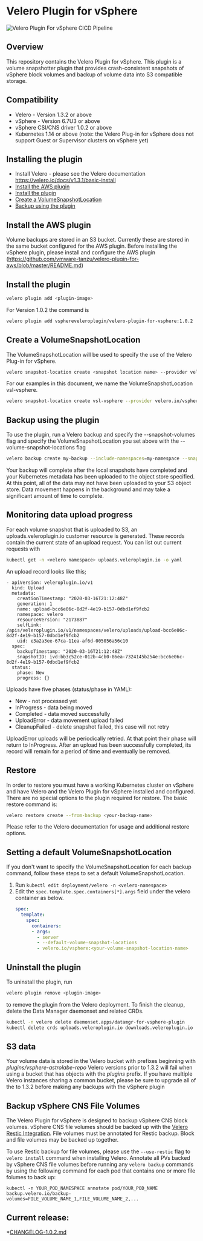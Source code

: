 # Velero Plugin for vSphere 

![Velero Plugin For vSphere CICD Pipeline](https://github.com/vmware-tanzu/velero-plugin-for-vsphere/workflows/Velero%20Plugin%20For%20vSphere%20CICD%20Pipeline/badge.svg)

## Overview
This repository contains the Velero Plugin for vSphere.  This plugin is a volume snapshotter plugin that provides crash-consistent snapshots of vSphere block volumes and backup of volume data into S3 compatible storage.

## Compatibility
* Velero - Version 1.3.2 or above
* vSphere - Version 6.7U3 or above
* vSphere CSI/CNS driver 1.0.2 or above
* Kubernetes 1.14 or above (note: the Velero Plug-in for vSphere does not support Guest or Supervisor clusters on vSphere yet)


## Installing the plugin
* Install Velero - please see the Velero documentation https://velero.io/docs/v1.3.1/basic-install
* [Install the AWS plugin](#Install-the-aws-plugin)
* [Install the plugin](#Install-the-plugin)
* [Create a VolumeSnapshotLocation](Create-a-VolumeSnapshotLocation)
* [Backup using the plugin](Backup-using-the-plugin)

## Install the AWS plugin
Volume backups are stored in an S3 bucket.  Currently these are stored in the same bucket configured for
the AWS plugin.  Before installing the vSphere plugin, please install and configure the AWS plugin 
(https://github.com/vmware-tanzu/velero-plugin-for-aws/blob/master/README.md)

## Install the plugin
```bash
velero plugin add <plugin-image>
```

For Version 1.0.2 the command is

```bash
velero plugin add vsphereveleroplugin/velero-plugin-for-vsphere:1.0.2
```

## Create a VolumeSnapshotLocation

The VolumeSnapshotLocation will be used to specify the use of the Velero Plug-in for vSphere.

```bash
velero snapshot-location create <snapshot location name> --provider velero.io/vsphere
```

For our examples in this document, we name the VolumeSnapshotLocation vsl-vsphere.

```bash
velero snapshot-location create vsl-vsphere --provider velero.io/vsphere
```

## Backup using the plugin

To use the plugin, run a Velero backup and specify the --snapshot-volumes flag and specify the VolumeSnapshotLocation
you set above with the --volume-snapshot-locations flag

```bash
velero backup create my-backup --include-namespaces=my-namespace --snapshot-volumes --volume-snapshot-locations vsl-vsphere
```

Your backup will complete after the local snapshots have completed and your Kubernetes metadata has been uploaded to the object
store specified.  At this point, all of the data may not have been uploaded to your S3 object store.  Data movement happens in the
background and may take a significant amount of time to complete.

## Monitoring data upload progress

For each volume snapshot that is uploaded to S3, an uploads.veleroplugin.io customer resource is generated.  These records contain the current state of an upload request.  You can list out current requests with

```bash
kubectl get -n <velero namespace> uploads.veleroplugin.io -o yaml
```

An upload record looks like this;

```
- apiVersion: veleroplugin.io/v1
  kind: Upload
  metadata:
    creationTimestamp: "2020-03-16T21:12:48Z"
    generation: 1
    name: upload-bcc6e06c-8d2f-4e19-b157-0dbd1ef9fcb2
    namespace: velero
    resourceVersion: "2173887"
    selfLink: /apis/veleroplugin.io/v1/namespaces/velero/uploads/upload-bcc6e06c-8d2f-4e19-b157-0dbd1ef9fcb2
    uid: e3a2a3ee-67ca-11ea-af6d-005056a56c10
  spec:
    backupTimestamp: "2020-03-16T21:12:48Z"
    snapshotID: ivd:bb3c52ce-012b-4cb0-86ea-7324145b254e:bcc6e06c-8d2f-4e19-b157-0dbd1ef9fcb2
  status:
    phase: New
    progress: {}
```

Uploads have five phases (status/phase in YAML):
* New - not processed yet
* InProgress - data being moved
* Completed - data moved successfully
* UploadError - data movement upload failed
* CleanupFailed - delete snapshot failed, this case will not retry

UploadError uploads will be periodically retried.  At that point their phase will return to InProgress.  After an upload has been 
successfully completed, its record will remain for a period of time and eventually be removed.

## Restore
In order to restore you must have a working Kubernetes cluster on vSphere and have Velero and the Velero Plugin for vSphere installed
and configured.  There are no special options to the plugin required for restore.  The basic restore command is:

```bash
velero restore create --from-backup <your-backup-name>
```

Please refer to the Velero documentation for usage and additional restore options.

## Setting a default VolumeSnapshotLocation
If you don't want to specify the VolumeSnapshotLocation for each backup command,
follow these steps to set a default VolumeSnapshotLocation.
1. Run `kubectl edit deployment/velero -n <velero-namespace>`
2. Edit the `spec.template.spec.containers[*].args` field under the velero container as below.
    ```yaml
    spec:
      template:
        spec:
          containers:
          - args:
            - server
            - --default-volume-snapshot-locations
            - velero.io/vsphere:<your-volume-snapshot-location-name>
    ```
## Uninstall the plugin
To uninstall the plugin, run
```bash
velero plugin remove <plugin-image>
```
to remove the plugin from the Velero deployment. To finish the cleanup, delete the Data Manager daemonset and related CRDs.
```bash
kubectl -n velero delete daemonset.apps/datamgr-for-vsphere-plugin
kubectl delete crds uploads.veleroplugin.io downloads.veleroplugin.io
```

## S3 data
Your volume data is stored in the Velero bucket with prefixes beginning with *plugins/vsphere-astrolabe-repo*
Velero versions prior to 1.3.2 will fail when using a bucket that has objects with the *plugins* prefix.  If you have
multiple Velero instances sharing a common bucket, please be sure to upgrade all of the to 1.3.2 before making any
backups with the vSphere plugin 

## Backup vSphere CNS File Volumes
The Velero Plugin for vSphere is designed to backup vSphere CNS block volumes.  vSphere CNS
file volumes should be backed up with the [Velero Restic Integration](https://velero.io/docs/v1.4/restic/).  File volumes must be annotated for Restic backup.  Block and file volumes may be backed up together.

To use Restic backup for file volumes, please use the `--use-restic` flag to `velero install` command when 
installing Velero.  Annotate all PVs backed by vSphere CNS file volumes before running any `velero backup`
commands by using the following command for each pod that contains one or more file folumes to
back up:
```
kubectl -n YOUR_POD_NAMESPACE annotate pod/YOUR_POD_NAME backup.velero.io/backup-volumes=FILE_VOLUME_NAME_1,FILE_VOLUME_NAME_2,...
```

## Current release:

 *[CHANGELOG-1.0.2.md][1]

[1]: https://github.com/vmware-tanzu/velero-plugin-for-vsphere/blob/master/changelogs/CHANGELOG-1.0.2.md

